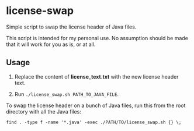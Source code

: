 # license-swap

Simple script to swap the license header of Java files.

This script is intended for my personal use. No assumption should be made that it will work for you as is, or at all.

## Usage

1. Replace the content of **license_text.txt** with the new license header text.

2. Run `./license_swap.sh PATH_TO_JAVA_FILE`.

To swap the license header on a bunch of Java files, run this from the root directory with all the Java files:

```
find . -type f -name '*.java' -exec ./PATH/TO/license_swap.sh {} \;
```
